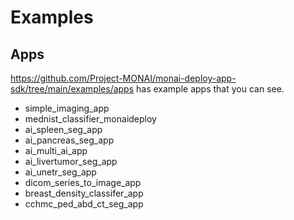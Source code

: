 # Examples

## Apps

<https://github.com/Project-MONAI/monai-deploy-app-sdk/tree/main/examples/apps> has example apps that you can see.

- simple_imaging_app
- mednist_classifier_monaideploy
- ai_spleen_seg_app
- ai_pancreas_seg_app
- ai_multi_ai_app
- ai_livertumor_seg_app
- ai_unetr_seg_app
- dicom_series_to_image_app
- breast_density_classifer_app
- cchmc_ped_abd_ct_seg_app
